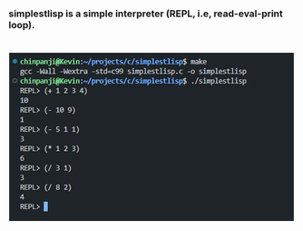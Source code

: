 <h3>simplestlisp is a simple interpreter (REPL, i.e, read-eval-print loop).</h3>
<h1 align="center">
    <img alt="demo" title="demo" src="./demo.jpeg" />
</h1>
